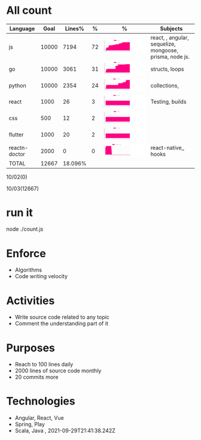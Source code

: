 # All count
|Language|Goal|Lines%|%|%|Subjects|
|----------|-------|-------|--------|--------|--------|
|js|10000|7194|72|![js](https://raw.githubusercontent.com/kapit4n/l-10000-dev/master/js.png)|react, , angular, sequelize, mongoose, prisma, node js.|enzyme, node-rest, sqq-example, index, index|
|go|10000|3061|31|![go](https://raw.githubusercontent.com/kapit4n/l-10000-dev/master/go.png)|structs, loops|consumingRESTfulAPI, http-example, go, go, main|
|python|10000|2354|24|![python](https://raw.githubusercontent.com/kapit4n/l-10000-dev/master/python.png)|collections, |algorithms, django-pdf, django-tips, index, yield_001|
|react|1000|26|3|![react](https://raw.githubusercontent.com/kapit4n/l-10000-dev/master/react.png)|Testing, builds|src, index|
|css|500|12|2|![css](https://raw.githubusercontent.com/kapit4n/l-10000-dev/master/css.png)||basic001, box-model|
|flutter|1000|20|2|![flutter](https://raw.githubusercontent.com/kapit4n/l-10000-dev/master/flutter.png)||index|
|reactn-doctor|2000|0|0|![reactn-doctor](https://raw.githubusercontent.com/kapit4n/l-10000-dev/master/reactn-doctor.png)|react-native,, hooks||
|TOTAL|12667|18.096%|
10/02(0)

10/03(12667)


  # run it
  node ./count.js
      
# Enforce
  * Algorithms
  * Code writing velocity
  
  # Activities
  * Write source code related to any topic
  * Comment the understanding part of it
      
  # Purposes
  * Reach to 100 lines daily
  * 2000 lines of source code monthly
  * 20 commits more
  
  # Technologies
  * Angular, React, Vue
  * Spring, Play
  * Scala, Java
  , 2021-09-29T21:41:38.242Z
